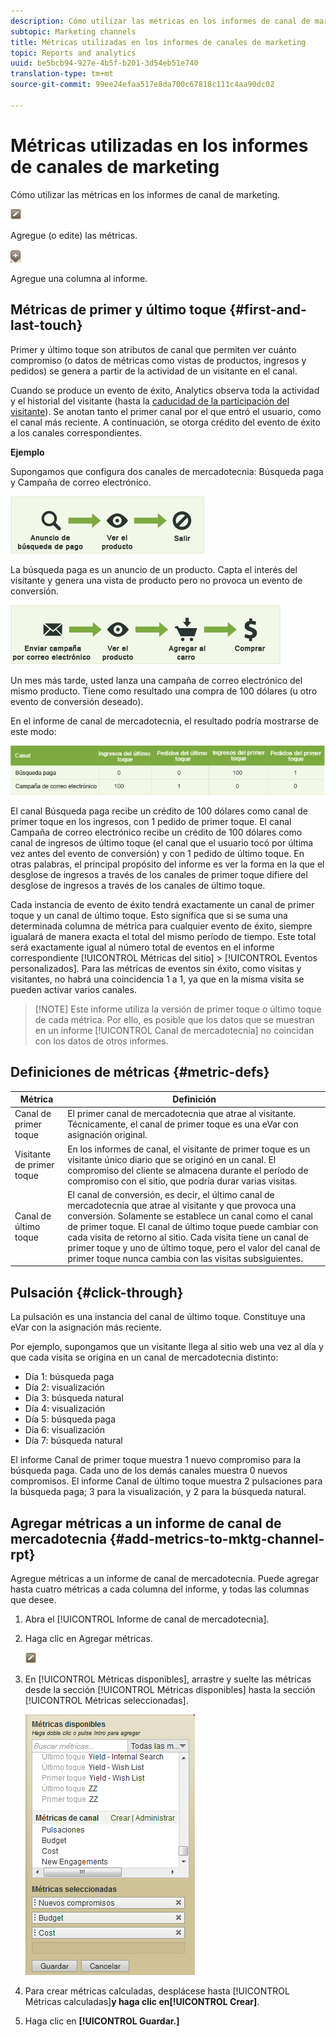 ```yaml
---
description: Cómo utilizar las métricas en los informes de canal de marketing.
subtopic: Marketing channels
title: Métricas utilizadas en los informes de canales de marketing
topic: Reports and analytics
uuid: be5bcb94-927e-4b5f-b201-3d54eb51e740
translation-type: tm+mt
source-git-commit: 99ee24efaa517e8da700c67818c111c4aa90dc02

---
```



# Métricas utilizadas en los informes de canales de marketing

Cómo utilizar las métricas en los informes de canal de marketing.

![](assets/metric_edit_icon.png)

Agregue (o edite) las métricas.

![](assets/add_column_icon.png)

Agregue una columna al informe.

## Métricas de primer y último toque {#first-and-last-touch}

Primer y último toque son atributos de canal que permiten ver cuánto compromiso (o datos de métricas como vistas de productos, ingresos y pedidos) se genera a partir de la actividad de un visitante en el canal.

Cuando se produce un evento de éxito, Analytics observa toda la actividad y el historial del visitante (hasta la [caducidad de la participación del visitante](/help/components/c-marketing-channels/visitor-engagement.md)). Se anotan tanto el primer canal por el que entró el usuario, como el canal más reciente. A continuación, se otorga crédito del evento de éxito a los canales correspondientes.

<!-- 

<note>
  A first-touch value has a rolling expiration based on the frequency of a visitor returning to the site. This first-touch expiration resets whenever a visitor returns to the site. This effects reporting by causing first-touch values to persist longer than you might expect. For example, this can occur if an instance of an first-touch channel was created a year ago. Remove the values on the eVar in the admin console to reset.
</note>

 -->

**Ejemplo**

Supongamos que configura dos canales de mercadotecnia: Búsqueda paga y Campaña de correo electrónico.

![](assets/paid_search.png)

La búsqueda paga es un anuncio de un producto. Capta el interés del visitante y genera una vista de producto pero no provoca un evento de conversión.

![](assets/email_campaign.png)

Un mes más tarde, usted lanza una campaña de correo electrónico del mismo producto. Tiene como resultado una compra de 100 dólares (u otro evento de conversión deseado).

En el informe de canal de mercadotecnia, el resultado podría mostrarse de este modo:

![](assets/report-graphic.png)

El canal Búsqueda paga recibe un crédito de 100 dólares como canal de primer toque en los ingresos, con 1 pedido de primer toque. El canal Campaña de correo electrónico recibe un crédito de 100 dólares como canal de ingresos de último toque (el canal que el usuario tocó por última vez antes del evento de conversión) y con 1 pedido de último toque. En otras palabras, el principal propósito del informe es ver la forma en la que el desglose de ingresos a través de los canales de primer toque difiere del desglose de ingresos a través de los canales de último toque.

Cada instancia de evento de éxito tendrá exactamente un canal de primer toque y un canal de último toque. Esto significa que si se suma una determinada columna de métrica para cualquier evento de éxito, siempre igualará de manera exacta el total del mismo período de tiempo. Este total será exactamente igual al número total de eventos en el informe correspondiente [!UICONTROL Métricas del sitio] &gt; [!UICONTROL Eventos personalizados]. Para las métricas de eventos sin éxito, como visitas y visitantes, no habrá una coincidencia 1 a 1, ya que en la misma visita se pueden activar varios canales.

> [!NOTE] Este informe utiliza la versión de primer toque o último toque de cada métrica. Por ello, es posible que los datos que se muestran en un informe [!UICONTROL Canal de mercadotecnia] no coincidan con los datos de otros informes.

## Definiciones de métricas {#metric-defs}

| Métrica | Definición |
|--- |--- |
| Canal de primer toque | El primer canal de mercadotecnia que atrae al visitante. Técnicamente, el canal de primer toque es una eVar con asignación original. |
| Visitante de primer toque | En los informes de canal, el visitante de primer toque es un visitante único diario que se originó en un canal. El compromiso del cliente se almacena durante el período de compromiso con el sitio, que podría durar varias visitas. |
| Canal de último toque | El canal de conversión, es decir, el último canal de mercadotecnia que atrae al visitante y que provoca una conversión. Solamente se establece un canal como el canal de primer toque. El canal de último toque puede cambiar con cada visita de retorno al sitio. Cada visita tiene un canal de primer toque y uno de último toque, pero el valor del canal de primer toque nunca cambia con las visitas subsiguientes. |

## Pulsación {#click-through}

La pulsación es una instancia del canal de último toque. Constituye una eVar con la asignación más reciente.

Por ejemplo, supongamos que un visitante llega al sitio web una vez al día y que cada visita se origina en un canal de mercadotecnia distinto:

* Día 1: búsqueda paga
* Día 2: visualización
* Día 3: búsqueda natural
* Día 4: visualización
* Día 5: búsqueda paga
* Día 6: visualización
* Día 7: búsqueda natural

El informe Canal de primer toque muestra 1 nuevo compromiso para la búsqueda paga. Cada uno de los demás canales muestra 0 nuevos compromisos. El informe Canal de último toque muestra 2 pulsaciones para la búsqueda paga; 3 para la visualización, y 2 para la búsqueda natural.

## Agregar métricas a un informe de canal de mercadotecnia {#add-metrics-to-mktg-channel-rpt}

Agregue métricas a un informe de canal de mercadotecnia. Puede agregar hasta cuatro métricas a cada columna del informe, y todas las columnas que desee.

1. Abra el [!UICONTROL Informe de canal de mercadotecnia].
1. Haga clic en Agregar métricas.

   ![](assets/metric_edit_icon.png)

1. En [!UICONTROL Métricas disponibles], arrastre y suelte las métricas desde la sección [!UICONTROL Métricas disponibles] hasta la sección [!UICONTROL Métricas seleccionadas].

   ![Resultado (](assets/metric_create.png)

1. Para crear métricas calculadas, desplácese hasta [!UICONTROL Métricas calculadas]**y haga clic en[!UICONTROL Crear]**.
1. Haga clic en **[!UICONTROL Guardar.]**
